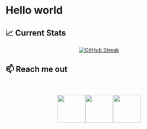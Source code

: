 # Hello world

## :chart_with_upwards_trend: Current Stats
<p align='center'>
<a href="https://git.io/streak-stats"><img src="https://github-readme-streak-stats.herokuapp.com?user=67sazzadhossen&theme=transparent" alt="GitHub Streak" /></a>
</p>


## :mailbox: Reach me out

<br />

[<p align="center"><img height="75" src="https://github.com/mir-hussain/mir-hussain/blob/main/images/icons/Linkedin.png">](https://www.linkedin.com/in/67sazzadhossen/)[<img height="75" src="https://github.com/mir-hussain/mir-hussain/blob/main/images/icons/Facebook.png">](https://www.facebook.com/sazzad.hossen19)[<img height="75" src="https://github.com/mir-hussain/mir-hussain/blob/main/images/icons/Twitter.png"> </p>](https://twitter.com/sazzadhossen010)

<br />
